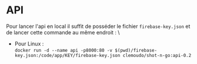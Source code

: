 # API

Pour lancer l'api en local il suffit de posséder le fichier `firebase-key.json` et de lancer cette commande au même endroit : \
- Pour Linux : \
  `docker run -d --name api -p8000:80 -v $(pwd)/firebase-key.json:/code/app/KEY/firebase-key.json clemoudo/shot-n-go:api-0.2`
